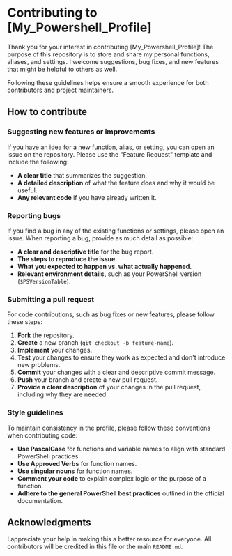 # Contributing to [My_Powershell_Profile]

Thank you for your interest in contributing [My_Powershell_Profile]! The purpose of this repository is to store and share my personal functions, aliases, and settings. I welcome suggestions, bug fixes, and new features that might be helpful to others as well.

Following these guidelines helps ensure a smooth experience for both contributors and project maintainers.

## How to contribute

### Suggesting new features or improvements

If you have an idea for a new function, alias, or setting, you can open an issue on the repository. Please use the "Feature Request" template and include the following:

* **A clear title** that summarizes the suggestion.
* **A detailed description** of what the feature does and why it would be useful.
* **Any relevant code** if you have already written it.

### Reporting bugs

If you find a bug in any of the existing functions or settings, please open an issue. When reporting a bug, provide as much detail as possible:

* **A clear and descriptive title** for the bug report.
* **The steps to reproduce the issue.**
* **What you expected to happen vs. what actually happened.**
* **Relevant environment details,** such as your PowerShell version (`$PSVersionTable`).

### Submitting a pull request

For code contributions, such as bug fixes or new features, please follow these steps:

1. **Fork** the repository.
2. **Create** a new branch (`git checkout -b feature-name`).
3. **Implement** your changes.
4. **Test** your changes to ensure they work as expected and don't introduce new problems.
5. **Commit** your changes with a clear and descriptive commit message.
6. **Push** your branch and create a new pull request.
7. **Provide a clear description** of your changes in the pull request, including why they are needed.

### Style guidelines

To maintain consistency in the profile, please follow these conventions when contributing code:

* **Use PascalCase** for functions and variable names to align with standard PowerShell practices.
* **Use Approved Verbs** for function names.
* **Use singular nouns** for function names.
* **Comment your code** to explain complex logic or the purpose of a function.
* **Adhere to the general PowerShell best practices** outlined in the official documentation.

## Acknowledgments

I appreciate your help in making this a better resource for everyone. All contributors will be credited in this file or the main `README.md`.
